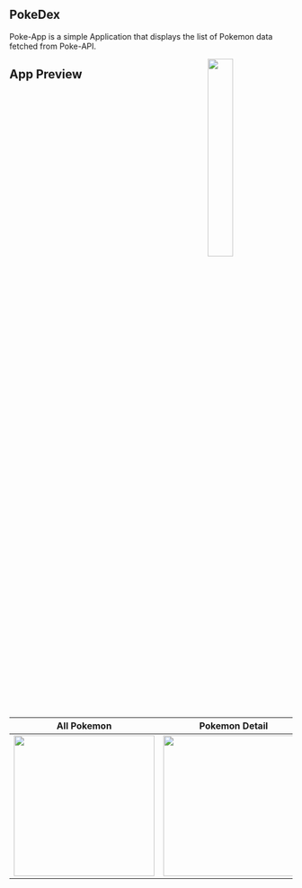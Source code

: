 ## PokeDex
Poke-App is a simple Application that displays the list of Pokemon data fetched from Poke-API.

<img src="/previews/pokeapi.gif" align="right" width="30%"/>

## App Preview

| All Pokemon | Pokemon Detail |
| ----------- | -------------- |
| <img src="https://user-images.githubusercontent.com/65807152/140811383-4c74819e-1279-4d5f-8eb6-853821d08661.jpg" width=250> | <img src="https://user-images.githubusercontent.com/65807152/140811527-099690b4-37ba-4301-861e-93ee4145c0e7.jpg" width=250> |
